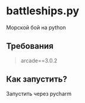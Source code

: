 # battleships.py
Морской бой на python
## Требования
>  arcade==3.0.2
## Как запустить?
Запустить через pycharm
